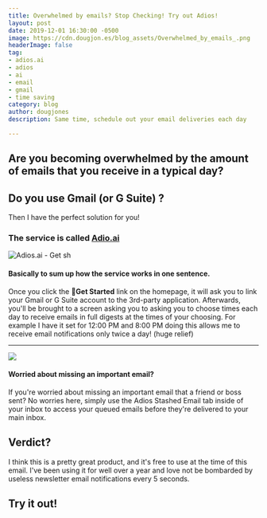 ```yaml
---
title: Overwhelmed by emails? Stop Checking! Try out Adios!
layout: post
date: 2019-12-01 16:30:00 -0500
image: https://cdn.dougjon.es/blog_assets/Overwhelmed_by_emails_.png
headerImage: false
tag:
- adios.ai
- adios
- ai
- email
- gmail
- time saving
category: blog
author: dougjones
description: Same time, schedule out your email deliveries each day

---
```

## Are you becoming overwhelmed by the amount of emails that you receive in a typical day?

## Do you use Gmail (or G Suite) ?

Then I have the perfect solution for you!

### The service is called [Adio.ai](http://urlsec.io/\~https://adios.ai/ "Adios.ai")

![Adios.ai - Get sh](https://cdn.dougjon.es/blog_assets/sc_adios_ai.png "Adios. ai")

#### Basically to sum up how the service works in one sentence.

Once you click the **🚀Get Started** link on the homepage, it will ask you to link your Gmail or G Suite account to the 3rd-party application. Afterwards, you'll be brought to a screen asking you to asking you to choose times each day to receive emails in full digests at the times of your choosing. For example I have it set for 12:00 PM and 8:00 PM doing this allows me to receive email notifications only twice a day! (huge relief)

***

![](https://cdn.dougjon.es/blog_assets/sc_adios_ai_2.png)

#### Worried about missing an important email?

If you're worried about missing an important email that a friend or boss sent? No worries here, simply use the Adios Stashed Email tab inside of your inbox to access your queued emails before they're delivered to your main inbox.

## Verdict?

I think this is a pretty great product, and it's free to use at the time of this email. I've been using it for well over a year and love not be bombarded by useless newsletter email notifications every 5 seconds.

## Try it out!